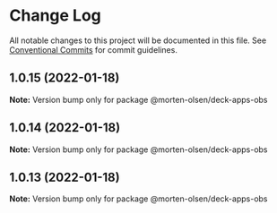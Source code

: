 # Change Log

All notable changes to this project will be documented in this file.
See [Conventional Commits](https://conventionalcommits.org) for commit guidelines.

## 1.0.15 (2022-01-18)

**Note:** Version bump only for package @morten-olsen/deck-apps-obs





## 1.0.14 (2022-01-18)

**Note:** Version bump only for package @morten-olsen/deck-apps-obs





## 1.0.13 (2022-01-18)

**Note:** Version bump only for package @morten-olsen/deck-apps-obs
